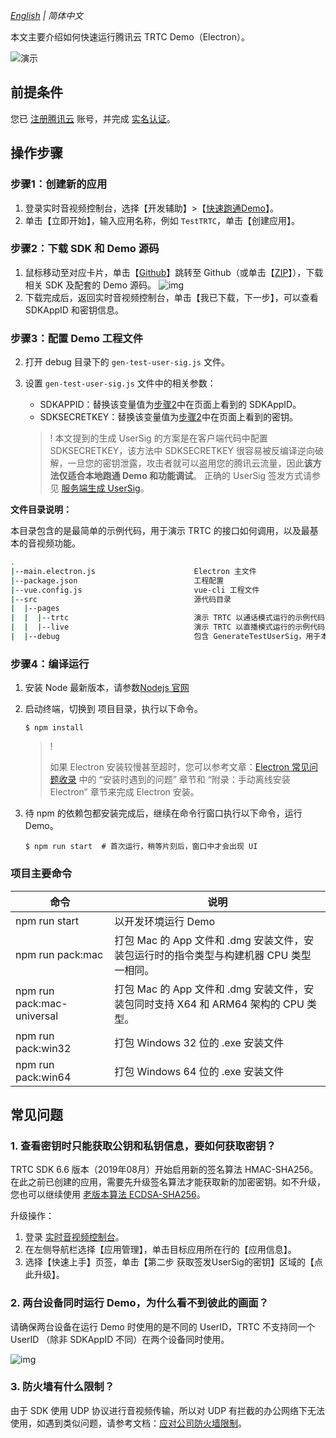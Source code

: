 _[English](README.en.md) | 简体中文_

本文主要介绍如何快速运行腾讯云 TRTC Demo（Electron）。

![演示](https://demovideo-1252463788.cos.ap-shanghai.myqcloud.com/electron/livemode.gif)

## 前提条件

您已 [注册腾讯云](https://cloud.tencent.com/document/product/378/17985) 账号，并完成 [实名认证](https://cloud.tencent.com/document/product/378/3629)。

## 操作步骤

<span id="step1" name="step1"> </span>

### 步骤1：创建新的应用

1.  登录实时音视频控制台，选择【开发辅助】>【[快速跑通Demo](https://console.cloud.tencent.com/trtc/quickstart)】。
2.  单击【立即开始】，输入应用名称，例如 `TestTRTC`，单击【创建应用】。

<span id="step2" name="step2"> </span>

### 步骤2：下载 SDK 和 Demo 源码

1.  鼠标移动至对应卡片，单击【[Github](https://github.com/LiteAVSDK/TRTC_Electron/tree/main/TRTCSimpleDemo)】跳转至 Github（或单击【[ZIP](https://web.sdk.qcloud.com/trtc/electron/download/TXLiteAVSDK_TRTC_Electron_latest.zip)】），下载相关 SDK 及配套的 Demo 源码。
    ![img](https://main.qcloudimg.com/raw/6273f79193eb7af25eff64020a0ea476.png)
2.  下载完成后，返回实时音视频控制台，单击【我已下载，下一步】，可以查看 SDKAppID 和密钥信息。<span id="idandkey" name="idandkey"> </span>

<span id="step3" name="step3"> </span>

### 步骤3：配置 Demo 工程文件
2.  打开 debug 目录下的 `gen-test-user-sig.js` 文件。

3.  设置 `gen-test-user-sig.js` 文件中的相关参数：

    -   SDKAPPID：替换该变量值为[步骤2](#idandkey)中在页面上看到的 SDKAppID。
    -   SDKSECRETKEY：替换该变量值为[步骤2](#idandkey)中在页面上看到的密钥。
    
    
    
    >!
    >本文提到的生成 UserSig 的方案是在客户端代码中配置 SDKSECRETKEY，该方法中 SDKSECRETKEY 很容易被反编译逆向破解，一旦您的密钥泄露，攻击者就可以盗用您的腾讯云流量，因此**该方法仅适合本地跑通 Demo 和功能调试**。
    >正确的 UserSig 签发方式请参见 [服务端生成 UserSig](https://cloud.tencent.com/document/product/647/17275#Server)。
    
    

**文件目录说明：**

本目录包含的是最简单的示例代码，用于演示 TRTC 的接口如何调用，以及最基本的音视频功能。

```bash
.
|--main.electron.js                      Electron 主文件
|--package.json                          工程配置
|--vue.config.js                         vue-cli 工程文件
|--src                                   源代码目录
|  |--pages                               
|  |  |--trtc                            演示 TRTC 以通话模式运行的示例代码，该模式下无角色的概念
|  |  |--live                            演示 TRTC 以直播模式运行的示例代码，该模式下有角色的概念
|  |--debug                              包含 GenerateTestUserSig，用于本地生成测试用的 UserSig  
```

<span id="step4"> </span>

### 步骤4：编译运行

1.  安装 Node 最新版本，请参数[Nodejs 官网](https://nodejs.org/en/download/)

2.  启动终端，切换到 项目目录，执行以下命令。
	
    ```shell
    $ npm install
    ```
	
    

	>   !
	>
	>   如果 Electron 安装较慢甚至超时，您可以参考文章：[Electron 常见问题收录](https://cloud.tencent.com/developer/article/1616668) 中的 “安装时遇到的问题” 章节和 “附录：手动离线安装 Electron” 章节来完成 Electron 安装。
	
	
	
4.  待 npm 的依赖包都安装完成后，继续在命令行窗口执行以下命令，运行 Demo。

    ```shell
    $ npm run start  # 首次运行，稍等片刻后，窗口中才会出现 UI
    ```
    
### 项目主要命令

| 命令 | 说明 |
|--|--|
| npm run start | 以开发环境运行 Demo |
| npm run pack:mac | 打包 Mac 的 App 文件和 .dmg 安装文件，安装包运行时的指令类型与构建机器 CPU 类型一相同。 |
| npm run pack:mac-universal | 打包 Mac 的 App 文件和 .dmg 安装文件，安装包同时支持 X64 和 ARM64 架构的 CPU 类型。 |
| npm run pack:win32 | 打包 Windows 32 位的 .exe 安装文件 |
| npm run pack:win64 | 打包 Windows 64 位的 .exe 安装文件 |

## 常见问题

### 1. 查看密钥时只能获取公钥和私钥信息，要如何获取密钥？

TRTC SDK 6.6 版本（2019年08月）开始启用新的签名算法 HMAC-SHA256。在此之前已创建的应用，需要先升级签名算法才能获取新的加密密钥。如不升级，您也可以继续使用 [老版本算法 ECDSA-SHA256](https://cloud.tencent.com/document/product/647/17275#.E8.80.81.E7.89.88.E6.9C.AC.E7.AE.97.E6.B3.95)。

升级操作：

1.  登录 [实时音视频控制台](https://console.cloud.tencent.com/trtc)。
2.  在左侧导航栏选择【应用管理】，单击目标应用所在行的【应用信息】。
3.  选择【快速上手】页签，单击【第二步 获取签发UserSig的密钥】区域的【点此升级】。

### 2. 两台设备同时运行 Demo，为什么看不到彼此的画面？

请确保两台设备在运行 Demo 时使用的是不同的 UserID，TRTC 不支持同一个 UserID （除非 SDKAppID 不同）在两个设备同时使用。

![img](https://main.qcloudimg.com/raw/209a0d0d5833d68c1ad46ed7e74b97e8.png)

### 3. 防火墙有什么限制？

由于 SDK 使用 UDP 协议进行音视频传输，所以对 UDP 有拦截的办公网络下无法使用，如遇到类似问题，请参考文档：[应对公司防火墙限制](https://cloud.tencent.com/document/product/647/34399)。


